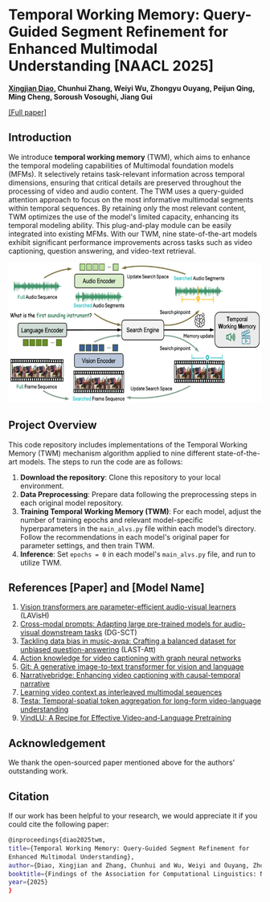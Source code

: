 # Temporal Working Memory: Query-Guided Segment Refinement for Enhanced Multimodal Understanding [NAACL 2025]

**[Xingjian Diao](https://xid32.github.io/), Chunhui Zhang, Weiyi Wu, Zhongyu Ouyang, Peijun Qing, Ming Cheng, Soroush Vosoughi, Jiang Gui**

[[Full paper]](https://xid32.github.io/images/publications/Temporal_Working_Memory.pdf)

## Introduction
We introduce **temporal working memory** (TWM), which aims to enhance the temporal modeling capabilities of Multimodal foundation models (MFMs). It selectively retains task-relevant information across temporal dimensions, ensuring that critical details are preserved throughout the processing of video and audio content. The TWM uses a query-guided attention approach to focus on the most informative multimodal segments within temporal sequences. By retaining only the most relevant content, TWM optimizes the use of the model's limited capacity, enhancing its temporal modeling ability. This plug-and-play module can be easily integrated into existing MFMs. With our TWM, nine state-of-the-art models exhibit significant performance improvements across tasks such as video captioning, question answering, and video-text retrieval.

<p align="center">
<img src="/figs/TMW_pipeline.png" alt="Pipeline Figure" width="700" height="280">
</p>

## Project Overview

This code repository includes implementations of the Temporal Working Memory (TWM) mechanism algorithm applied to nine different state-of-the-art models. The steps to run the code are as follows:

1. **Download the repository**: Clone this repository to your local environment.
2. **Data Preprocessing**: Prepare data following the preprocessing steps in each original model repository.
3. **Training Temporal Working Memory (TWM)**: For each model, adjust the number of training epochs and relevant model-specific hyperparameters in the `main_alvs.py` file within each model’s directory. Follow the recommendations in each model's original paper for parameter settings, and then train TWM.
4. **Inference**: Set `epochs = 0` in each model's `main_alvs.py` file, and run to utilize TWM.

## References [Paper] and [Model Name]
1. [Vision transformers are parameter-efficient audio-visual learners](https://openaccess.thecvf.com/content/CVPR2023/papers/Lin_Vision_Transformers_Are_Parameter-Efficient_Audio-Visual_Learners_CVPR_2023_paper.pdf) (LAVisH)
2. [Cross-modal prompts: Adapting large pre-trained models for audio-visual downstream tasks](https://proceedings.neurips.cc/paper_files/paper/2023/file/af01716e08073368a7c8a62be46dba17-Paper-Conference.pdf) (DG-SCT)
3. [Tackling data bias in music-avqa: Crafting a balanced dataset for unbiased question-answering](https://openaccess.thecvf.com/content/WACV2024/papers/Liu_Tackling_Data_Bias_in_MUSIC-AVQA_Crafting_a_Balanced_Dataset_for_WACV_2024_paper.pdf) (LAST-Att)
4. [Action knowledge for video captioning with graph neural networks](https://www.sciencedirect.com/science/article/pii/S1319157823000666)
5. [Git: A generative image-to-text transformer for vision and language](https://arxiv.org/abs/2205.14100)
6. [Narrativebridge: Enhancing video captioning with causal-temporal narrative](https://arxiv.org/abs/2406.06499)
7. [Learning video context as interleaved multimodal sequences](https://arxiv.org/abs/2407.21757)
8. [Testa: Temporal-spatial token aggregation for long-form video-language understanding](https://arxiv.org/abs/2310.19060) 
9. [VindLU: A Recipe for Effective Video-and-Language Pretraining](https://arxiv.org/abs/2212.05051)

## Acknowledgement
We thank the open-sourced paper mentioned above for the authors' outstanding work.

## Citation
If our work has been helpful to your research, we would appreciate it if you could cite the following paper:

```bash
@inproceedings{diao2025twm,
title={Temporal Working Memory: Query-Guided Segment Refinement for
Enhanced Multimodal Understanding},
author={Diao, Xingjian and Zhang, Chunhui and Wu, Weiyi and Ouyang, Zhongyu and Qing, Peijun and Cheng, Ming and Vosoughi, Soroush and Gui, Jiang},
booktitle={Findings of the Association for Computational Linguistics: NAACL 2025},
year={2025}
}
```
